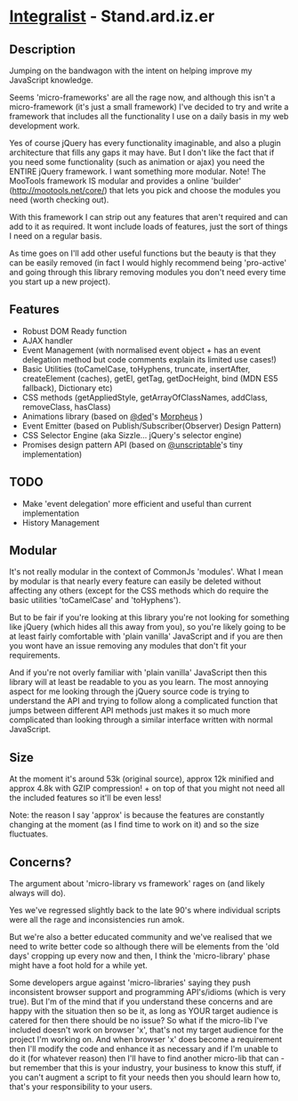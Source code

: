 [Integralist](http://www.integralist.co.uk/) - Stand.ard.iz.er
================================

Description
-----------

Jumping on the bandwagon with the intent on helping improve my JavaScript knowledge.

Seems 'micro-frameworks' are all the rage now, and although this isn't a micro-framework (it's just a small framework) I've decided to try and write a framework that includes all the functionality I use on a daily basis in my web development work.

Yes of course jQuery has every functionality imaginable, and also a plugin architecture that fills any gaps it may have. But I don't like the fact that if you need some functionality (such as animation or ajax) you need the ENTIRE jQuery framework. I want something more modular. Note! The MooTools framework IS modular and provides a online 'builder' (http://mootools.net/core/) that lets you pick and choose the modules you need (worth checking out).

With this framework I can strip out any features that aren't required and can add to it as required. It wont include loads of features, just the sort of things I need on a regular basis.

As time goes on I'll add other useful functions but the beauty is that they can be easily removed (in fact I would highly recommend being 'pro-active' and going through this library removing modules you don't need every time you start up a new project).

Features
--------

* Robust DOM Ready function
* AJAX handler
* Event Management (with normalised event object + has an event delegation method but code comments explain its limited use cases!)
* Basic Utilities (toCamelCase, toHyphens, truncate, insertAfter, createElement (caches), getEl, getTag, getDocHeight, bind (MDN ES5 fallback), Dictionary etc)
* CSS methods (getAppliedStyle, getArrayOfClassNames, addClass, removeClass, hasClass)
* Animations library (based on [@ded](http://twitter.com/ded)'s [Morpheus](https://github.com/ded/morpheus/) )
* Event Emitter (based on Publish/Subscriber(Observer) Design Pattern)
* CSS Selector Engine (aka Sizzle... jQuery's selector engine)
* Promises design pattern API (based on [@unscriptable](http://twitter.com/unscriptable)'s tiny implementation)

TODO
-----------------

* Make 'event delegation' more efficient and useful than current implementation
* History Management

Modular
--------

It's not really modular in the context of CommonJs 'modules'. What I mean by modular is that nearly every feature can easily be deleted without affecting any others (except for the CSS methods which do require the basic utilities 'toCamelCase' and 'toHyphens'). 

But to be fair if you're looking at this library you're not looking for something like jQuery (which hides all this away from you), so you're likely going to be at least fairly comfortable with 'plain vanilla' JavaScript and if you are then you wont have an issue removing any modules that don't fit your requirements.

And if you're not overly familiar with 'plain vanilla' JavaScript then this library will at least be readable to you as you learn. The most annoying aspect for me looking through the jQuery source code is trying to understand the API and trying to follow along a complicated function that jumps between different API methods just makes it so much more complicated than looking through a similar interface written with normal JavaScript.

Size
-----
At the moment it's around 53k (original source), approx 12k minified and approx 4.8k with GZIP compression! + on top of that you might not need all the included features so it'll be even less!

Note: the reason I say 'approx' is because the features are constantly changing at the moment (as I find time to work on it) and so the size fluctuates.

Concerns?
---------

The argument about 'micro-library vs framework' rages on (and likely always will do).

Yes we've regressed slightly back to the late 90's where individual scripts were all the rage and inconsistencies run amok.

But we're also a better educated community and we've realised that we need to write better code so although there will be elements from the 'old days' cropping up every now and then, I think the 'micro-library' phase might have a foot hold for a while yet.

Some developers argue against 'micro-libraries' saying they push inconsistent browser support and programming API's/idioms (which is very true). But I'm of the mind that if you understand these concerns and are happy with the situation then so be it, as long as YOUR target audience is catered for then there should be no issue? So what if the micro-lib I've included doesn't work on browser 'x', that's not my target audience for the project I'm working on. And when browser 'x' does become a requirement then I'll modify the code and enhance it as necessary and if I'm unable to do it (for whatever reason) then I'll have to find another micro-lib that can - but remember that this is your industry, your business to know this stuff, if you can't augment a script to fit your needs then you should learn how to, that's your responsibility to your users.